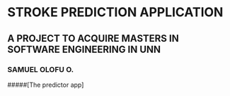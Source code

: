 # STROKE PREDICTION APPLICATION 
## A PROJECT TO ACQUIRE MASTERS IN SOFTWARE ENGINEERING IN UNN
### SAMUEL OLOFU O.

#####[The predictor app]
